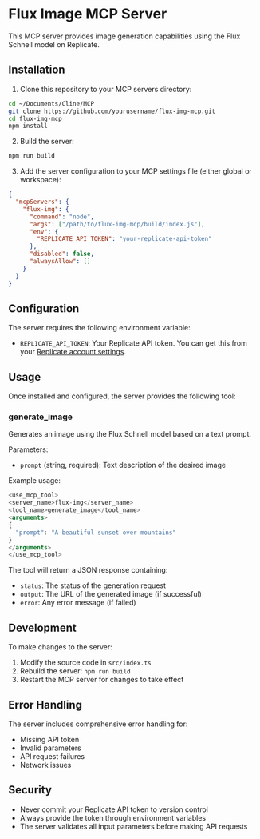 # Flux Image MCP Server

This MCP server provides image generation capabilities using the Flux Schnell model on Replicate.

## Installation

1. Clone this repository to your MCP servers directory:
```bash
cd ~/Documents/Cline/MCP
git clone https://github.com/yourusername/flux-img-mcp.git
cd flux-img-mcp
npm install
```

2. Build the server:
```bash
npm run build
```

3. Add the server configuration to your MCP settings file (either global or workspace):

```json
{
  "mcpServers": {
    "flux-img": {
      "command": "node",
      "args": ["/path/to/flux-img-mcp/build/index.js"],
      "env": {
        "REPLICATE_API_TOKEN": "your-replicate-api-token"
      },
      "disabled": false,
      "alwaysAllow": []
    }
  }
}
```

## Configuration

The server requires the following environment variable:

- `REPLICATE_API_TOKEN`: Your Replicate API token. You can get this from your [Replicate account settings](https://replicate.com/account).

## Usage

Once installed and configured, the server provides the following tool:

### generate_image

Generates an image using the Flux Schnell model based on a text prompt.

Parameters:
- `prompt` (string, required): Text description of the desired image

Example usage:
```typescript
<use_mcp_tool>
<server_name>flux-img</server_name>
<tool_name>generate_image</tool_name>
<arguments>
{
  "prompt": "A beautiful sunset over mountains"
}
</arguments>
</use_mcp_tool>
```

The tool will return a JSON response containing:
- `status`: The status of the generation request
- `output`: The URL of the generated image (if successful)
- `error`: Any error message (if failed)

## Development

To make changes to the server:

1. Modify the source code in `src/index.ts`
2. Rebuild the server: `npm run build`
3. Restart the MCP server for changes to take effect

## Error Handling

The server includes comprehensive error handling for:
- Missing API token
- Invalid parameters
- API request failures
- Network issues

## Security

- Never commit your Replicate API token to version control
- Always provide the token through environment variables
- The server validates all input parameters before making API requests